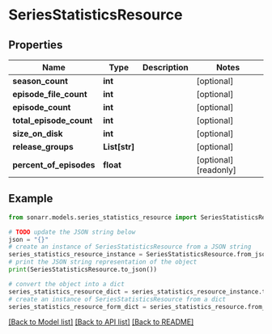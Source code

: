 # SeriesStatisticsResource


## Properties

Name | Type | Description | Notes
------------ | ------------- | ------------- | -------------
**season_count** | **int** |  | [optional] 
**episode_file_count** | **int** |  | [optional] 
**episode_count** | **int** |  | [optional] 
**total_episode_count** | **int** |  | [optional] 
**size_on_disk** | **int** |  | [optional] 
**release_groups** | **List[str]** |  | [optional] 
**percent_of_episodes** | **float** |  | [optional] [readonly] 

## Example

```python
from sonarr.models.series_statistics_resource import SeriesStatisticsResource

# TODO update the JSON string below
json = "{}"
# create an instance of SeriesStatisticsResource from a JSON string
series_statistics_resource_instance = SeriesStatisticsResource.from_json(json)
# print the JSON string representation of the object
print(SeriesStatisticsResource.to_json())

# convert the object into a dict
series_statistics_resource_dict = series_statistics_resource_instance.to_dict()
# create an instance of SeriesStatisticsResource from a dict
series_statistics_resource_form_dict = series_statistics_resource.from_dict(series_statistics_resource_dict)
```
[[Back to Model list]](../README.md#documentation-for-models) [[Back to API list]](../README.md#documentation-for-api-endpoints) [[Back to README]](../README.md)


